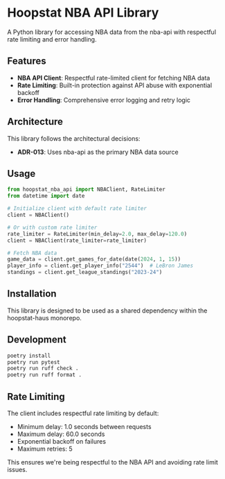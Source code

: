# Hoopstat NBA API Library

A Python library for accessing NBA data from the nba-api with respectful rate limiting and error handling.

## Features

- **NBA API Client**: Respectful rate-limited client for fetching NBA data
- **Rate Limiting**: Built-in protection against API abuse with exponential backoff
- **Error Handling**: Comprehensive error logging and retry logic

## Architecture

This library follows the architectural decisions:
- **ADR-013**: Uses nba-api as the primary NBA data source

## Usage

```python
from hoopstat_nba_api import NBAClient, RateLimiter
from datetime import date

# Initialize client with default rate limiter
client = NBAClient()

# Or with custom rate limiter
rate_limiter = RateLimiter(min_delay=2.0, max_delay=120.0)
client = NBAClient(rate_limiter=rate_limiter)

# Fetch NBA data
game_data = client.get_games_for_date(date(2024, 1, 15))
player_info = client.get_player_info("2544")  # LeBron James
standings = client.get_league_standings("2023-24")
```

## Installation

This library is designed to be used as a shared dependency within the hoopstat-haus monorepo.

## Development

```bash
poetry install
poetry run pytest
poetry run ruff check .
poetry run ruff format .
```

## Rate Limiting

The client includes respectful rate limiting by default:
- Minimum delay: 1.0 seconds between requests
- Maximum delay: 60.0 seconds 
- Exponential backoff on failures
- Maximum retries: 5

This ensures we're being respectful to the NBA API and avoiding rate limit issues.